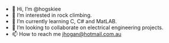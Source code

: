 - 👋 Hi, I’m @hogskiee
- 👀 I’m interested in rock climbing.
- 🌱 I’m currently learning C, C# and MatLAB.
- 💞️ I’m looking to collaborate on electrical engineering projects.
- 📫 How to reach me jhogan@hotmail.com.au

<!---
hogskiee/hogskiee is a ✨ special ✨ repository because its `README.md` (this file) appears on your GitHub profile.
You can click the Preview link to take a look at your changes.
--->
